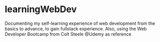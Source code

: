 # learningWebDev
Documenting my self-learning experience of web development from the basics to advance, to gain fullstack experience.
Also, using the Web Developer Bootcamp from Colt Steele @Udemy as reference
